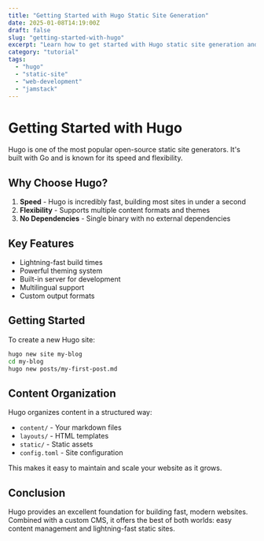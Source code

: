 ```yaml
---
title: "Getting Started with Hugo Static Site Generation"
date: 2025-01-08T14:19:00Z
draft: false
slug: "getting-started-with-hugo"
excerpt: "Learn how to get started with Hugo static site generation and why it's perfect for modern web development."
category: "tutorial"
tags:
  - "hugo"
  - "static-site"
  - "web-development"
  - "jamstack"
---
```


# Getting Started with Hugo

Hugo is one of the most popular open-source static site generators. It's built with Go and is known for its speed and flexibility.

## Why Choose Hugo?

1. **Speed** - Hugo is incredibly fast, building most sites in under a second
2. **Flexibility** - Supports multiple content formats and themes
3. **No Dependencies** - Single binary with no external dependencies

## Key Features

- Lightning-fast build times
- Powerful theming system
- Built-in server for development
- Multilingual support
- Custom output formats

## Getting Started

To create a new Hugo site:

```bash
hugo new site my-blog
cd my-blog
hugo new posts/my-first-post.md
```

## Content Organization

Hugo organizes content in a structured way:

- `content/` - Your markdown files
- `layouts/` - HTML templates
- `static/` - Static assets
- `config.toml` - Site configuration

This makes it easy to maintain and scale your website as it grows.

## Conclusion

Hugo provides an excellent foundation for building fast, modern websites. Combined with a custom CMS, it offers the best of both worlds: easy content management and lightning-fast static sites.